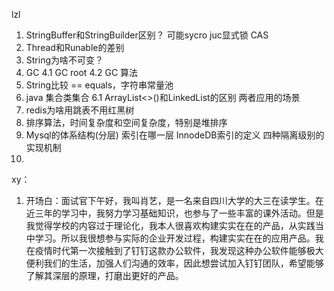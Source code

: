 lzl
1. StringBuffer和StringBuilder区别？
可能sycro  juc显式锁  CAS
2. Thread和Runable的差别
3. String为啥不可变？
4. GC 
4.1 GC root
4.2 GC 算法
5. String比较 == equals，字符串常量池
6. java 集合类集合
6.1 ArrayList<>()和LinkedList的区别
两者应用的场景    
7. redis为啥用跳表不用红黑树
8. 排序算法，时间复杂度和空间复杂度，特别是堆排序
9. Mysql的体系结构(分层)
   索引在哪一层
   InnodeDB索引的定义
   四种隔离级别的实现机制
10. 

xy：

1. 开场白：面试官下午好，我叫肖艺，是一名来自四川大学的大三在读学生。在近三年的学习中，我努力学习基础知识，也参与了一些丰富的课外活动。但是我觉得学校的内容过于理论化，我本人很喜欢构建实实在在的产品，从实践当中学习。所以我很想参与实际的企业开发过程，构建实实在在的应用产品。我在疫情时代第一次接触到了钉钉这款办公软件，我发现这种办公软件能够极大便利我们的生活，加强人们沟通的效率，因此想尝试加入钉钉团队，希望能够了解其深层的原理，打磨出更好的产品。



